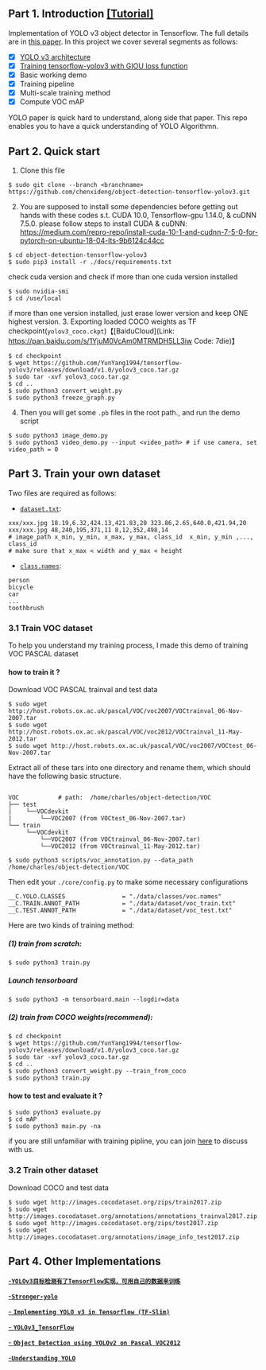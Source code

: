 ## Part 1. Introduction [[Tutorial]](https://github.com/YunYang1994/ai-notebooks/blob/master/YOLOv3.md)

Implementation of YOLO v3 object detector in Tensorflow. The full details are in [this paper](https://pjreddie.com/media/files/papers/YOLOv3.pdf).  In this project we cover several segments as follows:<br>
- [x] [YOLO v3 architecture](https://github.com/YunYang1994/tensorflow-yolov3/blob/master/core/yolov3.py)
- [x] [Training tensorflow-yolov3 with GIOU loss function](https://giou.stanford.edu/)
- [x] Basic working demo
- [x] Training pipeline
- [x] Multi-scale training method
- [x] Compute VOC mAP

YOLO paper is quick hard to understand, along side that paper. This repo enables you to have a quick understanding of YOLO Algorithmn.


## Part 2. Quick start
1. Clone this file
```bashrc
$ sudo git clone --branch <branchname> https://github.com/chenxideng/object-detection-tensorflow-yolov3.git
```
2.  You are supposed to install some dependencies before getting out hands with these codes s.t. CUDA 10.0, Tensorflow-gpu 1.14.0, & cuDNN 7.5.0. please follow steps to install CUDA & cuDNN: 
https://medium.com/repro-repo/install-cuda-10-1-and-cudnn-7-5-0-for-pytorch-on-ubuntu-18-04-lts-9b6124c44cc
```bashrc
$ cd object-detection-tensorflow-yolov3
$ sudo pip3 install -r ./docs/requirements.txt
```
check cuda version and check if more than one cuda version installed
```bashrc
$ sudo nvidia-smi
$ cd /use/local
```
if more than one version installed, just erase lower version and keep ONE highest version.
3. Exporting loaded COCO weights as TF checkpoint(`yolov3_coco.ckpt`)【[BaiduCloud](Link: https://pan.baidu.com/s/1YjuM0VcAm0MTRMDH5LL3iw Code: 7die)】
```bashrc
$ cd checkpoint
$ wget https://github.com/YunYang1994/tensorflow-yolov3/releases/download/v1.0/yolov3_coco.tar.gz
$ sudo tar -xvf yolov3_coco.tar.gz
$ cd ..
$ sudo python3 convert_weight.py
$ sudo python3 freeze_graph.py
```
4. Then you will get some `.pb` files in the root path.,  and run the demo script
```bashrc
$ sudo python3 image_demo.py
$ sudo python3 video_demo.py --input <video_path> # if use camera, set video_path = 0
```

## Part 3. Train your own dataset
Two files are required as follows:

- [`dataset.txt`](https://raw.githubusercontent.com/YunYang1994/tensorflow-yolov3/master/data/dataset/voc_train.txt): 

```
xxx/xxx.jpg 18.19,6.32,424.13,421.83,20 323.86,2.65,640.0,421.94,20 
xxx/xxx.jpg 48,240,195,371,11 8,12,352,498,14
# image_path x_min, y_min, x_max, y_max, class_id  x_min, y_min ,..., class_id 
# make sure that x_max < width and y_max < height
```

- [`class.names`](https://github.com/YunYang1994/tensorflow-yolov3/blob/master/data/classes/coco.names):

```
person
bicycle
car
...
toothbrush
```

### 3.1 Train VOC dataset
To help you understand my training process, I made this demo of training VOC PASCAL dataset
#### how to train it ?
Download VOC PASCAL trainval  and test data
```bashrc
$ sudo wget http://host.robots.ox.ac.uk/pascal/VOC/voc2007/VOCtrainval_06-Nov-2007.tar
$ sudo wget http://host.robots.ox.ac.uk/pascal/VOC/voc2012/VOCtrainval_11-May-2012.tar
$ sudo wget http://host.robots.ox.ac.uk/pascal/VOC/voc2007/VOCtest_06-Nov-2007.tar
```
Extract all of these tars into one directory and rename them, which should have the following basic structure.

```bashrc

VOC           # path:  /home/charles/object-detection/VOC
├── test
|    └──VOCdevkit
|        └──VOC2007 (from VOCtest_06-Nov-2007.tar)
└── train
     └──VOCdevkit
         └──VOC2007 (from VOCtrainval_06-Nov-2007.tar)
         └──VOC2012 (from VOCtrainval_11-May-2012.tar)
                     
$ sudo python3 scripts/voc_annotation.py --data_path /home/charles/object-detection/VOC
```
Then edit your `./core/config.py` to make some necessary configurations

```bashrc
__C.YOLO.CLASSES                = "./data/classes/voc.names"
__C.TRAIN.ANNOT_PATH            = "./data/dataset/voc_train.txt"
__C.TEST.ANNOT_PATH             = "./data/dataset/voc_test.txt"
```
Here are two kinds of training method: 

##### (1) train from scratch:

```bashrc
$ sudo python3 train.py
```
##### Launch tensorboard
```bashrc
$ sudo python3 -m tensorboard.main --logdir=data
```
##### (2) train from COCO weights(recommend):

```bashrc
$ cd checkpoint
$ wget https://github.com/YunYang1994/tensorflow-yolov3/releases/download/v1.0/yolov3_coco.tar.gz
$ sudo tar -xvf yolov3_coco.tar.gz
$ cd ..
$ sudo python3 convert_weight.py --train_from_coco
$ sudo python3 train.py
```

#### how to test and evaluate it ?
```
$ sudo python3 evaluate.py
$ cd mAP
$ sudo python3 main.py -na
```
if you are still unfamiliar with training pipline, you can join [here](https://github.com/YunYang1994/tensorflow-yolov3/issues/39) to discuss with us.

### 3.2 Train other dataset
Download COCO and test data
```
$ sudo wget http://images.cocodataset.org/zips/train2017.zip
$ sudo wget http://images.cocodataset.org/annotations/annotations_trainval2017.zip
$ sudo wget http://images.cocodataset.org/zips/test2017.zip
$ sudo wget http://images.cocodataset.org/annotations/image_info_test2017.zip 
```

## Part 4. Other Implementations

[-**`YOLOv3目标检测有了TensorFlow实现，可用自己的数据来训练`**](https://mp.weixin.qq.com/s/cq7g1-4oFTftLbmKcpi_aQ)<br>

[-**`Stronger-yolo`**](https://github.com/Stinky-Tofu/Stronger-yolo)<br>

[- **`Implementing YOLO v3 in Tensorflow (TF-Slim)`**](https://itnext.io/implementing-yolo-v3-in-tensorflow-tf-slim-c3c55ff59dbe)

[- **`YOLOv3_TensorFlow`**](https://github.com/wizyoung/YOLOv3_TensorFlow)

[- **`Object Detection using YOLOv2 on Pascal VOC2012`**](https://fairyonice.github.io/Part_1_Object_Detection_with_Yolo_for_VOC_2014_data_anchor_box_clustering.html)

[-**`Understanding YOLO`**](https://hackernoon.com/understanding-yolo-f5a74bbc7967)

